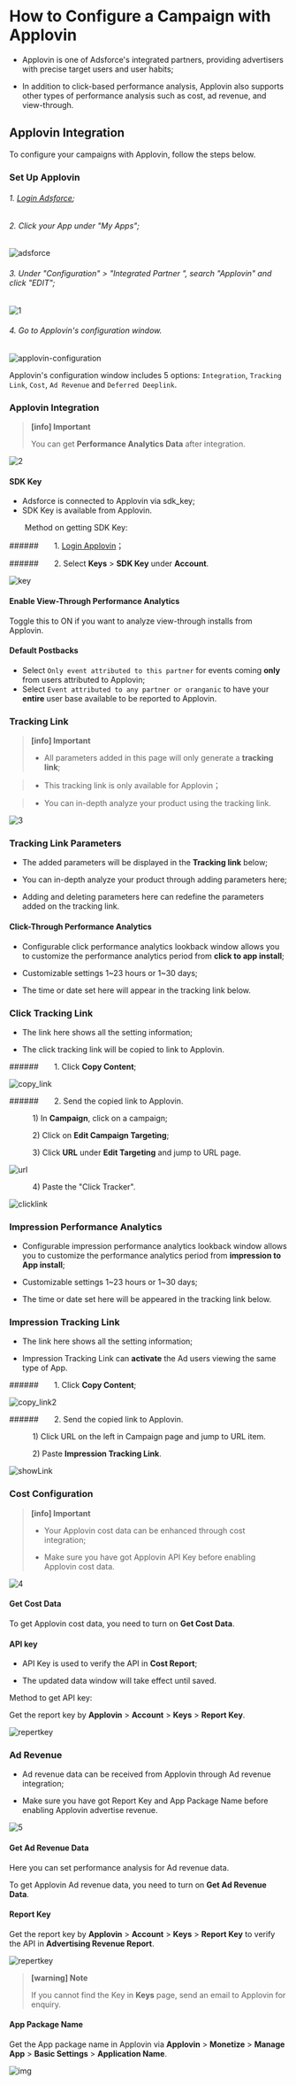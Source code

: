 # How to Configure a Campaign with Applovin

* Applovin is one of Adsforce's integrated partners, providing advertisers with precise target users and user habits;

* In addition to click-based performance analysis, Applovin also supports other types of performance analysis such as cost, ad revenue, and view-through.

## Applovin Integration

To configure your campaigns with Applovin, follow the steps below.

### Set Up Applovin

###### 1. [Login Adsforce](https://demo-portal.adsforce.io/login);

###### 2. Click your App under "My Apps";

   ![adsforce](adsforce.png)

###### 3. Under "Configuration" > "Integrated Partner ", search "Applovin" and click "EDIT";

![1](1.png) 

###### 4. Go to Applovin's configuration window.

   ![applovin-configuration](applovin-configuration.png)

 Applovin's configuration window includes 5 options: `Integration`, `Tracking Link`, `Cost`, `Ad Revenue` and `Deferred Deeplink`.

### Applovin Integration

> **[info] Important**
>
> You can get **Performance Analytics Data** after integration.

![2](2.png) 

#### SDK Key

-  Adsforce is connected to Applovin via sdk_key;
- SDK Key is available from Applovin.

&ensp;&ensp;&ensp;&ensp;Method on getting SDK Key:

######&ensp;&ensp;&ensp;&ensp;1. [Login Applovin](https://dash.applovin.com/login)；

######&ensp;&ensp;&ensp;&ensp;2. Select **Keys** > **SDK Key** under **Account**.

![key](key.png)

#### Enable View-Through Performance Analytics

Toggle this to ON if you want to analyze view-through installs from Applovin. 

#### **Default Postbacks**

* Select `Only event attributed to this partner` for events coming **only** from users attributed to Applovin;
* Select `Event attributed to any partner or oranganic` to have your **entire** user base available to be reported to Applovin.

### Tracking Link

> **[info] Important**
>
> * All parameters added in this page will only generate a **tracking link**;

> * This tracking link is only available for Applovin；

> * You can in-depth analyze your product using the tracking link.

![3](3.png)

### Tracking Link Parameters

* The added parameters will be displayed in the **Tracking link** below;

* You can in-depth analyze your product through adding parameters here;

* Adding and deleting parameters here can redefine the parameters added on the tracking link.

#### Click-Through Performance Analytics

* Configurable click performance analytics lookback window allows you to customize the performance analytics period from **click to app install**;

* Customizable settings 1~23 hours or 1~30 days;

* The time or date set here will appear in the tracking link below.

### Click Tracking Link

* The link here shows all the setting information;

* The click tracking link will be copied to link to Applovin.

######&ensp;&ensp;&ensp;&ensp;1. Click **Copy Content**;

![copy_link](copy_link.png)

######&ensp;&ensp;&ensp;&ensp;2. Send the copied link to Applovin.

&ensp;&ensp;&ensp;&ensp;&ensp;&ensp;1) In **Campaign**, click on a campaign;

&ensp;&ensp;&ensp;&ensp;&ensp;&ensp;2) Click on **Edit Campaign Targeting**;

&ensp;&ensp;&ensp;&ensp;&ensp;&ensp;3) Click **URL** under **Edit Targeting** and jump to URL page.

![url](url.png)

&ensp;&ensp;&ensp;&ensp;&ensp;&ensp;4) Paste the "Click Tracker".

![clicklink](clicklink.png)

### Impression Performance Analytics

* Configurable impression performance analytics lookback window allows you to customize the performance analytics period from **impression to App install**;

* Customizable settings 1~23 hours or 1~30 days;

* The time or date set here will be appeared in the tracking link below.

### Impression Tracking Link

* The link here shows all the setting information;

* Impression Tracking Link can **activate** the Ad users viewing the same type of App.

######&ensp;&ensp;&ensp;&ensp;1. Click **Copy Content**;

![copy_link2](copy_link2.png)

######&ensp;&ensp;&ensp;&ensp;2. Send the copied link to Applovin.

&ensp;&ensp;&ensp;&ensp;&ensp;&ensp;1) Click URL on the left in Campaign page and jump to URL item.

&ensp;&ensp;&ensp;&ensp;&ensp;&ensp;2) Paste **Impression Tracking Link**.

![showLink](showLink.png) 

### Cost Configuration

> **[info] Important**
>
> * Your Applovin cost data can be enhanced through cost integration;
>
> * Make sure you have got Applovin API Key before enabling Applovin cost data.

![4](4.png) 

#### Get Cost Data

To get Applovin cost data, you need to turn on **Get Cost Data**.

#### API key

* API Key is used to verify the API in **Cost Report**;

* The updated data window will take effect until saved.

Method to get API key:

Get the report key by **Applovin** > **Account** > **Keys** > **Report Key**.

![repertkey](repertkey.png)

### Ad Revenue

* Ad revenue data can be received from Applovin through Ad revenue integration;

* Make sure you have got Report Key and App Package Name before enabling Applovin advertise revenue.

![5](5.png) 

#### Get Ad Revenue Data

Here you can set performance analysis for Ad revenue data.

To get Applovin Ad revenue data, you need to turn on **Get Ad Revenue Data**.

#### Report Key

Get the report key by **Applovin** > **Account** > **Keys** > **Report Key** to verify the API in **Advertising Revenue Report**.

![repertkey](repertkey.png)

> **[warning] Note**
>
> If you cannot find the Key in **Keys** page, send an email to Applovin for enquiry.

#### App Package Name

Get the App package name in Applovin via **Applovin** > **Monetize** > **Manage App** > **Basic Settings** > **Application Name**.

![img](apppackagename.png)

